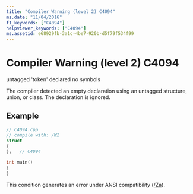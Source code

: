 ```yaml
---
title: "Compiler Warning (level 2) C4094"
ms.date: "11/04/2016"
f1_keywords: ["C4094"]
helpviewer_keywords: ["C4094"]
ms.assetid: e68929fb-3a1c-4be7-920b-d5f79f534f99
---
```

# Compiler Warning (level 2) C4094

untagged 'token' declared no symbols

The compiler detected an empty declaration using an untagged structure, union, or class. The declaration is ignored.

## Example

```cpp
// C4094.cpp
// compile with: /W2
struct
{
};   // C4094

int main()
{
}
```

This condition generates an error under ANSI compatibility ([/Za](../../build/reference/za-ze-disable-language-extensions.md)).
